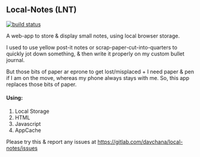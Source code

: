 ## Local-Notes (LNT)

[![build status](https://gitlab.com/davchana/local-notes/badges/master/build.svg)](https://gitlab.com/davchana/local-notes/commits/master)

A web-app to store & display small notes, using local browser storage.

I used to use yellow post-it notes or scrap-paper-cut-into-quarters to quickly jot down something, & then write it properly on my custom bullet journal.

But those bits of paper ar eprone to get lost/misplaced + I need paper & pen if I am on the move, whereas my phone always stays with me. So, this app replaces those bits of paper.

#### Using:
1. Local Storage
2. HTML
3. Javascript
4. AppCache

Please try this & report any issues at https://gitlab.com/davchana/local-notes/issues